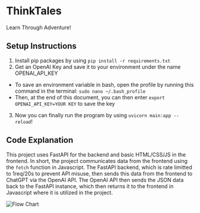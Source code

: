 # ThinkTales
Learn Through Adventure!

## Setup Instructions
1. Install pip packages by using `pip install -r requirements.txt`
2. Get an OpenAI Key and save it to your environment under the name OPENAI_API_KEY
- To save an environment variable in bash, open the profile by running this command in the terminal: `sudo nano ~/.bash_profile`
- Then, at the end of this document, you can then enter `export OPENAI_API_KEY=YOUR KEY` to save the key
3. Now you can finally run the program by using `uvicorn main:app --reload`!

## Code Explanation
This project uses FastAPI for the backend and basic HTML/CSS/JS in the frontend. In short, the project communicates data from the frontend using the `fetch` function in Javascript. The FastAPI backend, which is rate limitted to 1req/20s to prevent API misuse, then sends this data from the frontend to ChatGPT via the OpenAI API. The OpenAI API then sends the JSON data back to the FastAPI instance, which then returns it to the frontend in Javascript where it is utilized in the project.

![Flow Chart](https://github.com/user-attachments/assets/5ccd17a9-284d-4b83-989d-1f73b14a8a25)
